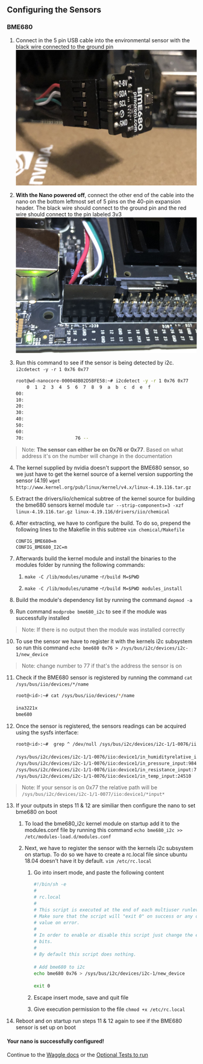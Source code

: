 ## Configuring the Sensors

### BME680

1. Connect in the 5 pin USB cable into the environmental sensor with the black wire connected to the ground pin
  <img alt='Envi Sensor Image' src='./images/envi.jpeg'></img>

2. **With the Nano powered off**, connect the other end of the cable into the nano on the bottom leftmost set of 5 pins on the 40-pin expansion header.
The black wire should connect to the ground pin and the red wire should connect to the pin labeled 3v3
  <img alt='Pins on Board Image' src='./images/envi-board.jpeg'></img>

3. Run this command to see if the sensor is being detected by i2c. `i2cdetect -y -r 1 0x76 0x77`

    ```bash
    root@wd-nanocore-000048B02D5BFE58:~# i2cdetect -y -r 1 0x76 0x77
        0  1  2  3  4  5  6  7  8  9  a  b  c  d  e  f
    00:                                                 
    10:                                                 
    20:                                                 
    30:                                                 
    40:                                                 
    50:                                                 
    60:                                                 
    70:                   76 -- 
    ```
> Note: **The sensor can either be on 0x76 or 0x77**. Based on what address it's on the number will change in the documentation

4.  The kernel supplied by nvidia doesn't support the BME680 sensor, so we just have to get the kernel source of a kernel version supporting the sensor (4.19)
`wget http://www.kernel.org/pub/linux/kernel/v4.x/linux-4.19.116.tar.gz`

5.  Extract the drivers/iio/chemical subtree of the kernel source for building the bme680 sensors kernel module
`tar --strip-components=3 -xzf linux-4.19.116.tar.gz linux-4.19.116/drivers/iio/chemical`

6.  After extracting, we have to configure the build. To do so, prepend the following lines to the Makefile in this subtree `vim chemical/Makefile`

    ```
    CONFIG_BME680=m
    CONFIG_BME680_I2C=m
    ```

7.  Afterwards build the kernel module and install the binaries to the modules folder by running the following commands:

    1. `make -C /lib/modules/`uname -r`/build M=$PWD`

    2. `make -C /lib/modules/`uname -r`/build M=$PWD modules_install`

8.  Build the module's dependency list by running the command `depmod -a`

9.  Run command `modprobe bme680_i2c` to see if the module was successfully installed
> Note: If there is no output then the module was installed correctly

10.  To use the sensor we have to register it with the kernels i2c subsystem so run this command `echo bme680 0x76 > /sys/bus/i2c/devices/i2c-1/new_device`
> Note: change number to 77 if that's the address the sensor is on

11. Check if the BME680 sensor is registered by running the command `cat /sys/bus/iio/devices/*/name`

    ```bash
    root@<id>:~# cat /sys/bus/iio/devices/*/name

    ina3221x
    bme680
    ```

12.  Once the sensor is registered, the sensors readings can be acquired using the sysfs interface:

        ```bash
        root@<id>:~#  grep ^ /dev/null /sys/bus/i2c/devices/i2c-1/1-0076/iio:device1/*input*

        /sys/bus/i2c/devices/i2c-1/1-0076/iio:device1/in_humidityrelative_input:63.827000000
        /sys/bus/i2c/devices/i2c-1/1-0076/iio:device1/in_pressure_input:984.630000000
        /sys/bus/i2c/devices/i2c-1/1-0076/iio:device1/in_resistance_input:7234
        /sys/bus/i2c/devices/i2c-1/1-0076/iio:device1/in_temp_input:24510
        ```
> Note: If your sensor is on 0x77 the relative path will be `/sys/bus/i2c/devices/i2c-1/1-0077/iio:device1/*input*`

13. If your outputs in steps 11 & 12 are similiar then configure the nano to set bme680 on boot

    1. To load the bme680_i2c kernel module on startup add it to the modules.conf file by running this command `echo bme680_i2c >> /etc/modules-load.d/modules.conf`

    2. Next, we have to register the sensor with the kernels i2c subsystem on startup. To do so we have to create a rc.local file since ubuntu 18.04 doesn't have it by default. `vim /etc/rc.local`

        1. Go into insert mode, and paste the following content

            ```bash
            #!/bin/sh -e
            #
            # rc.local
            #
            # This script is executed at the end of each multiuser runlevel.
            # Make sure that the script will "exit 0" on success or any other
            # value on error.
            #
            # In order to enable or disable this script just change the execution
            # bits.
            #
            # By default this script does nothing.

            # Add bme680 to i2c
            echo bme680 0x76 > /sys/bus/i2c/devices/i2c-1/new_device

            exit 0
            ```

        2. Escape insert mode, save and quit file

        3. Give execution permission to the file `chmod +x /etc/rc.local`

14. Reboot and on startup run steps 11 & 12 again to see if the BME680 sensor is set up on boot

#### Your nano is successfully configured!
Continue to the [Waggle docs](https://docs.waggle-edge.ai/docs/about/overview) or the [Optional Tests to run](./test_nano.md)